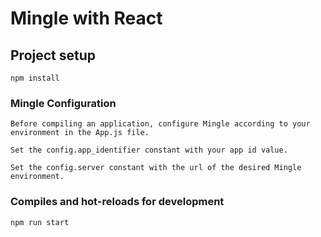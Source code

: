 # Mingle with React

## Project setup
```
npm install
```

### Mingle Configuration
```
Before compiling an application, configure Mingle according to your environment in the App.js file.

Set the config.app_identifier constant with your app id value.

Set the config.server constant with the url of the desired Mingle environment.
```

### Compiles and hot-reloads for development
```
npm run start
```